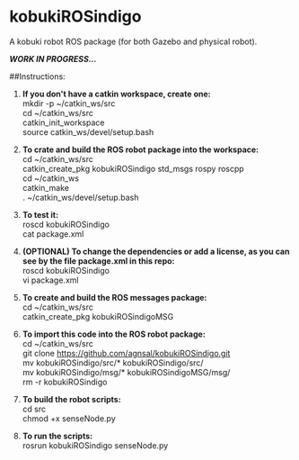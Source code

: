 # kobukiROSindigo
A kobuki robot ROS package (for both Gazebo and physical robot).


***WORK IN PROGRESS...***

##Instructions:
1. **If you don't have a  catkin workspace, create one:** \
  mkdir -p ~/catkin_ws/src \
  cd ~/catkin_ws/src \
  catkin_init_workspace \
  source catkin_ws/devel/setup.bash
2. **To crate and build the ROS robot package into the workspace:** \
  cd ~/catkin_ws/src \
  catkin_create_pkg kobukiROSindigo std_msgs rospy roscpp \
  cd ~/catkin_ws \
  catkin_make \
  . ~/catkin_ws/devel/setup.bash
3. **To test it:** \
  roscd kobukiROSindigo \
  cat package.xml
4. **(OPTIONAL) To change the dependencies or add a license, as you can see by the file package.xml in this repo:** \
  roscd kobukiROSindigo \
  vi package.xml
5. **To create and build the ROS messages package:** \
  cd ~/catkin_ws/src \
  catkin_create_pkg kobukiROSindigoMSG
  
4. **To import this code into the ROS robot package:** \
  cd ~/catkin_ws/src \
  git clone https://github.com/agnsal/kobukiROSindigo.git \
  mv kobukiROSindigo/src/* kobukiROSindigo/src/ \
  mv kobukiROSindigo/msg/* kobukiROSindigoMSG/msg/ \
  rm -r kobukiROSindigo 
5. **To build the robot scripts:** \
  cd src \
  chmod +x senseNode.py 

  
6. **To run the scripts:** \
  rosrun kobukiROSindigo senseNode.py
